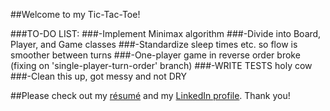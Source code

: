 ##Welcome to my Tic-Tac-Toe!

###TO-DO LIST:
###-Implement Minimax algorithm
###-Divide into Board, Player, and Game classes
###-Standardize sleep times etc. so flow is smoother between turns
###-One-player game in reverse order broke (fixing on 'single-player-turn-order' branch)
###-WRITE TESTS holy cow
###-Clean this up, got messy and not DRY

##Please check out my [résumé](http://nattyclapp.com) and my [LinkedIn profile](https://linkedin.com/in/clapp). Thank you!